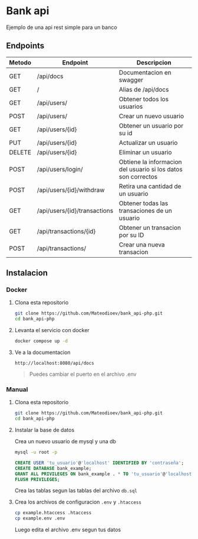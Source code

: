 # Bank api

Ejemplo de una api rest simple para un banco

## Endpoints 

| Metodo | Endpoint | Descripcion
|--------|----------|-----------|
| GET | /api/docs | Documentacion en swagger |
| GET | / | Alias de /api/docs |
| GET | /api/users/ | Obtener todos los usuarios |
| POST | /api/users/ | Crear un nuevo usuario |
| GET | /api/users/{id} | Obtener un usuario por su id |
| PUT | /api/users/{id} | Actualizar un usuario |
| DELETE | /api/users/{id} | Eliminar un usuario |
| POST | /api/users/login/ | Obtiene la informacion del usuario si los datos son correctos
| POST | /api/users/{id}/withdraw | Retira una cantidad de un usuario
| GET | /api/users/{id}/transactions | Obtener todas las transaciones de un usuario
| GET | /api/transactions/{id} | Obtener un transacion por su ID |
| POST | /api/transactions/ | Crear una nueva transacion

## Instalacion

### Docker

1. Clona esta repositorio 
    ```bash
    git clone https://github.com/Mateodioev/bank_api-php.git
    cd bank_api-php
    ```

2. Levanta el servicio con docker
    ```bash
    docker compose up -d
    ```
3. Ve a la documentacion
    ```
    http://localhost:8080/api/docs
    ```
    > Puedes cambiar el puerto en el archivo .env

### Manual

1. Clona esta repositorio 
    ```bash
    git clone https://github.com/Mateodioev/bank_api-php.git
    cd bank_api-php
    ```

2. Instalar la base de datos

    Crea un nuevo usuario de mysql y una db

    ```bash
    mysql -u root -p
    ```

    ```sql
    CREATE USER 'tu_usuario'@'localhost' IDENTIFIED BY 'contraseña';
    CREATE DATABASE bank_example;
    GRANT ALL PRIVILEGES ON bank_example . * TO 'tu_usuario'@'localhost';
    FLUSH PRIVILEGES;
    ```
    Crea las tablas segun las tablas del archivo `db.sql`

3. Crea los archivos de configuracion `.env` y `.htaccess`

    ```bash
    cp example.htaccess .htaccess
    cp example.env .env
    ```
    Luego edita el archivo .env segun tus datos
